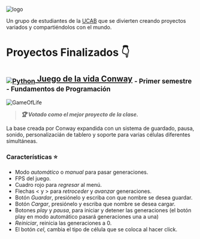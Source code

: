 ![logo](https://github.com/DanielCarrenoMar/CubiTz/assets/144462396/c8ff78f5-51e9-4f2b-9d5e-5663b88d2081)

Un grupo de estudiantes de la [UCAB](https://www.ucab.edu.ve) que se divierten creando proyectos variados y compartiéndolos con el mundo.

# Proyectos Finalizados 👇
## [<sub>![Python](https://img.shields.io/badge/Python-14354C?style=for-the-badge&logo=python&logoColor=white)</sub>  Juego de la vida Conway](https://github.com/DanielCarrenoMar/CubiTz/tree/main/Juego%20de%20la%20vida) <sub>- Primer semestre - Fundamentos de Programación</sub>  

![GameOfLife](https://github.com/DanielCarrenoMar/CubiTz/assets/144462396/d3d43696-5f71-489a-ae78-abe7225cdea9)

>***🏆 Votado como el mejor proyecto de la clase.***

La base creada por Conway expandida con un sistema de guardado, pausa, sonido, personalizacián de tablero 
y soporte para varias células diferentes simultáneas.

### Características ⭐
- Modo *automático* o *manual* para pasar generaciones.
- FPS del juego.
- Cuadro rojo para *regresar* al menú.
- Flechas < y > para *retroceder* y *avanzar* generaciones.
- Botón *Guardar*, presiónelo y escriba con que nombre se desea guardar.
- Botón *Cargar*, presiónelo  y escriba que nombre se desea cargar.
- Botones *play* y *pausa*, para iniciar y detener las generaciones (el botón play en modo automático pasará generaciones una a una)
- *Reiniciar*, reinicia las generaciones a 0.
- El botón *cel*, cambia el tipo de célula que se coloca al hacer click.
